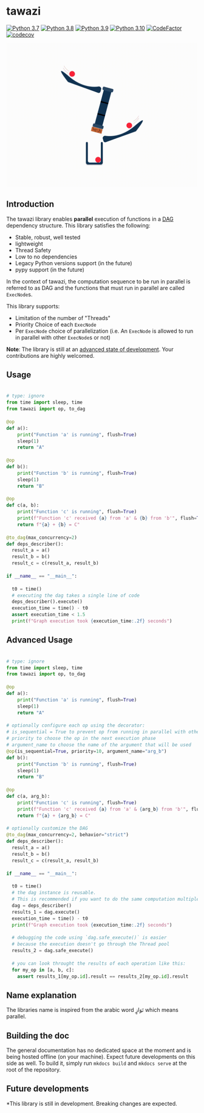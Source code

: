 # tawazi
[![Python 3.7](https://img.shields.io/badge/python-3.7-blue.svg)](https://www.python.org/downloads/release/python-370/)
[![Python 3.8](https://img.shields.io/badge/python-3.8-blue.svg)](https://www.python.org/downloads/release/python-380/)
[![Python 3.9](https://img.shields.io/badge/python-3.9-blue.svg)](https://www.python.org/downloads/release/python-390/)
[![Python 3.10](https://img.shields.io/badge/python-3.10-blue.svg)](https://www.python.org/downloads/release/python-3100/)
[![CodeFactor](https://www.codefactor.io/repository/github/mindee/tawazi/badge)](https://www.codefactor.io/repository/github/mindee/tawazi)
[![codecov](https://codecov.io/gh/mindee/tawazi/branch/master/graph/badge.svg?token=RD7ZOW1OCJ)](https://codecov.io/gh/mindee/tawazi)

![Tawazi GIF](documentation/tawazi_GIF.gif)

## Introduction

<!-- TODO: put a link explaining what a DAG is-->

The tawazi library enables **parallel** execution of functions in a [DAG](https://en.wikipedia.org/wiki/Directed_acyclic_graph) dependency structure.
This library satisfies the following:
* Stable, robust, well tested
* lightweight
* Thread Safety
* Low to no dependencies
* Legacy Python versions support (in the future)
* pypy support (in the future)

In the context of tawazi, the computation sequence to be run in parallel is referred to as DAG and the functions that must run in parallel are called `ExecNode`s.

This library supports:
* Limitation of the number of "Threads"
* Priority Choice of each `ExecNode`
* Per `ExecNode` choice of parallelization (i.e. An `ExecNode` is allowed to run in parallel with other `ExecNode`s or not)

**Note**: The library is still at an [advanced state of development](#future-developments). Your contributions are highly welcomed.


## Usage
```python

# type: ignore
from time import sleep, time
from tawazi import op, to_dag

@op
def a():
    print("Function 'a' is running", flush=True)
    sleep(1)
    return "A"

@op
def b():
    print("Function 'b' is running", flush=True)
    sleep(1)
    return "B"

@op
def c(a, b):
    print("Function 'c' is running", flush=True)
    print(f"Function 'c' received {a} from 'a' & {b} from 'b'", flush=True)
    return f"{a} + {b} = C"

@to_dag(max_concurrency=2)
def deps_describer():
  result_a = a()
  result_b = b()
  result_c = c(result_a, result_b)

if __name__ == "__main__":

  t0 = time()
  # executing the dag takes a single line of code
  deps_describer().execute()
  execution_time = time() - t0
  assert execution_time < 1.5
  print(f"Graph execution took {execution_time:.2f} seconds")

```

## Advanced Usage

```python

# type: ignore
from time import sleep, time
from tawazi import op, to_dag

@op
def a():
    print("Function 'a' is running", flush=True)
    sleep(1)
    return "A"

# optionally configure each op using the decorator:
# is_sequential = True to prevent op from running in parallel with other ops
# priority to choose the op in the next execution phase
# argument_name to choose the name of the argument that will be used
@op(is_sequential=True, priority=10, argument_name="arg_b")
def b():
    print("Function 'b' is running", flush=True)
    sleep(1)
    return "B"

@op
def c(a, arg_b):
    print("Function 'c' is running", flush=True)
    print(f"Function 'c' received {a} from 'a' & {arg_b} from 'b'", flush=True)
    return f"{a} + {arg_b} = C"

# optionally customize the DAG
@to_dag(max_concurrency=2, behavior="strict")
def deps_describer():
  result_a = a()
  result_b = b()
  result_c = c(result_a, result_b)

if __name__ == "__main__":

  t0 = time()
  # the dag instance is reusable.
  # This is recommended if you want to do the same computation multiple times
  dag = deps_describer()
  results_1 = dag.execute()
  execution_time = time() - t0
  print(f"Graph execution took {execution_time:.2f} seconds")

  # debugging the code using `dag.safe_execute()` is easier
  # because the execution doesn't go through the Thread pool
  results_2 = dag.safe_execute()

  # you can look throught the results of each operation like this:
  for my_op in [a, b, c]:
    assert results_1[my_op.id].result == results_2[my_op.id].result

```


## Name explanation
The libraries name is inspired from the arabic word تَوَازٍ which means parallel.

## Building the doc
The general documentation has no dedicated space at the moment and is being hosted offline (on your machine).
Expect future developments on this side as well. To build it, simply run `mkdocs build` and `mkdocs serve` at the root of the repository.

## Future developments
*This library is still in development. Breaking changes are expected.
